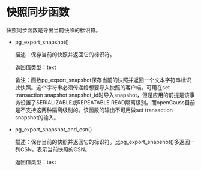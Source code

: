 # 快照同步函数

快照同步函数是导出当前快照的标识符。

-   pg\_export\_snapshot\(\)

    描述：保存当前的快照并返回它的标识符。

    返回值类型：text

    备注：函数pg\_export\_snapshot保存当前的快照并返回一个文本字符串标识此快照。这个字符串必须传递给想要导入快照的客户端。可用在set transaction snapshot snapshot\_id时导入snapshot，但是应用的前提是该事务设置了SERIALIZABLE或REPEATABLE READ隔离级别。而openGauss目前是不支持这两种隔离级别的。该函数的输出不可用做set transaction snapshot的输入。

-   pg\_export\_snapshot\_and\_csn\(\)

    描述：保存当前的快照并返回它的标识符。比pg\_export\_snapshot\(\)多返回一列CSN，表示当前快照的CSN。

    返回值类型：text
